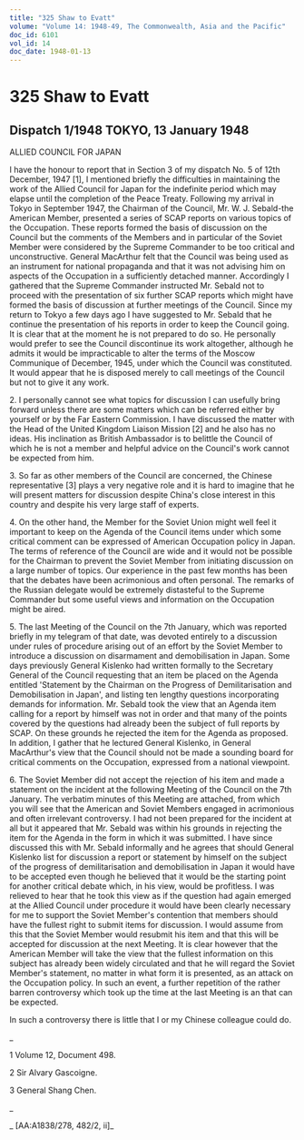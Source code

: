 ```yaml
---
title: "325 Shaw to Evatt"
volume: "Volume 14: 1948-49, The Commonwealth, Asia and the Pacific"
doc_id: 6101
vol_id: 14
doc_date: 1948-01-13
---
```


# 325 Shaw to Evatt

## Dispatch 1/1948 TOKYO, 13 January 1948

ALLIED COUNCIL FOR JAPAN

I have the honour to report that in Section 3 of my dispatch No. 5 of 12th December, 1947 [1], I mentioned briefly the difficulties in maintaining the work of the Allied Council for Japan for the indefinite period which may elapse until the completion of the Peace Treaty. Following my arrival in Tokyo in September 1947, the Chairman of the Council, Mr. W. J. Sebald-the American Member, presented a series of SCAP reports on various topics of the Occupation. These reports formed the basis of discussion on the Council but the comments of the Members and in particular of the Soviet Member were considered by the Supreme Commander to be too critical and unconstructive. General MacArthur felt that the Council was being used as an instrument for national propaganda and that it was not advising him on aspects of the Occupation in a sufficiently detached manner. Accordingly I gathered that the Supreme Commander instructed Mr. Sebald not to proceed with the presentation of six further SCAP reports which might have formed the basis of discussion at further meetings of the Council. Since my return to Tokyo a few days ago I have suggested to Mr. Sebald that he continue the presentation of his reports in order to keep the Council going. It is clear that at the moment he is not prepared to do so. He personally would prefer to see the Council discontinue its work altogether, although he admits it would be impracticable to alter the terms of the Moscow Communique of December, 1945, under which the Council was constituted. It would appear that he is disposed merely to call meetings of the Council but not to give it any work.

2\. I personally cannot see what topics for discussion I can usefully bring forward unless there are some matters which can be referred either by yourself or by the Far Eastern Commission. I have discussed the matter with the Head of the United Kingdom Liaison Mission [2] and he also has no ideas. His inclination as British Ambassador is to belittle the Council of which he is not a member and helpful advice on the Council's work cannot be expected from him.

3\. So far as other members of the Council are concerned, the Chinese representative [3] plays a very negative role and it is hard to imagine that he will present matters for discussion despite China's close interest in this country and despite his very large staff of experts.

4\. On the other hand, the Member for the Soviet Union might well feel it important to keep on the Agenda of the Council items under which some critical comment can be expressed of American Occupation policy in Japan. The terms of reference of the Council are wide and it would not be possible for the Chairman to prevent the Soviet Member from initiating discussion on a large number of topics. Our experience in the past few months has been that the debates have been acrimonious and often personal. The remarks of the Russian delegate would be extremely distasteful to the Supreme Commander but some useful views and information on the Occupation might be aired.

5\. The last Meeting of the Council on the 7th January, which was reported briefly in my telegram of that date, was devoted entirely to a discussion under rules of procedure arising out of an effort by the Soviet Member to introduce a discussion on disarmament and demobilisation in Japan. Some days previously General Kislenko had written formally to the Secretary General of the Council requesting that an item be placed on the Agenda entitled 'Statement by the Chairman on the Progress of Demilitarisation and Demobilisation in Japan', and listing ten lengthy questions incorporating demands for information. Mr. Sebald took the view that an Agenda item calling for a report by himself was not in order and that many of the points covered by the questions had already been the subject of full reports by SCAP. On these grounds he rejected the item for the Agenda as proposed. In addition, I gather that he lectured General Kislenko, in General MacArthur's view that the Council should not be made a sounding board for critical comments on the Occupation, expressed from a national viewpoint.

6\. The Soviet Member did not accept the rejection of his item and made a statement on the incident at the following Meeting of the Council on the 7th January. The verbatim minutes of this Meeting are attached, from which you will see that the American and Soviet Members engaged in acrimonious and often irrelevant controversy. I had not been prepared for the incident at all but it appeared that Mr. Sebald was within his grounds in rejecting the item for the Agenda in the form in which it was submitted. I have since discussed this with Mr. Sebald informally and he agrees that should General Kislenko list for discussion a report or statement by himself on the subject of the progress of demilitarisation and demobilisation in Japan it would have to be accepted even though he believed that it would be the starting point for another critical debate which, in his view, would be profitless. I was relieved to hear that he took this view as if the question had again emerged at the Allied Council under procedure it would have been clearly necessary for me to support the Soviet Member's contention that members should have the fullest right to submit items for discussion. I would assume from this that the Soviet Member would resubmit his item and that this will be accepted for discussion at the next Meeting. It is clear however that the American Member will take the view that the fullest information on this subject has already been widely circulated and that he will regard the Soviet Member's statement, no matter in what form it is presented, as an attack on the Occupation policy. In such an event, a further repetition of the rather barren controversy which took up the time at the last Meeting is an that can be expected.

In such a controversy there is little that I or my Chinese colleague could do.

_

1 Volume 12, Document 498.

2 Sir Alvary Gascoigne.

3 General Shang Chen.

_

_ [AA:A1838/278, 482/2, ii]_
